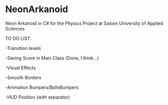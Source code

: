 # NeonArkanoid
Neon Arkanoid in C# for the Physics Project at Saxion University of Applied Sciences

TO DO LIST:

-Transition levels

-Saving Score in Main Class (Done, I think...)

-Visual Effects

-Smooth Borders

-Animation Bumpers/BallsBumpers

-HUD Position (with separator)


